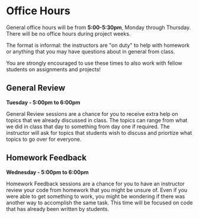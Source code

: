 # Office Hours

General office hours will be from **5:00-5:30pm**, Monday through Thursday. There will be no office hours during project weeks.

The format is informal: the instructors are "on duty" to help with homework or anything that you may have questions about in general from class.

You are strongly encouraged to use these times to also work with fellow students on assignments and projects!

## General Review

**Tuesday - 5:00pm to 6:00pm**

General Review sessions are a chance for you to receive extra help on topics that we already discussed in class. The topics can range from what we did in class that day to something from day one if required. The instructor will ask for topics that students wish to discuss and priortize what topics to go over for everyone. 

## Homework Feedback 

**Wednesday - 5:00pm to 6:00pm**

Homework Feedback sessions are a chance for you to have an instructor review your code from homework that you might be unsure of. Even if you were able to get something to work, you might be wondering if there was another way to accomplish the same task. This time will be focused on code that has already been written by students.  
